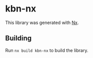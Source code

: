 # kbn-nx

This library was generated with [Nx](https://nx.dev).

## Building

Run `nx build kbn-nx` to build the library.


